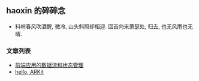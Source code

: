 
## haoxin 的碎碎念

* 料峭春风吹酒醒, 微冷, 山头斜照却相迎. 回首向来萧瑟处, 归去, 也无风雨也无晴.

### 文章列表

* [前端应用的数据流和状态管理](articles/front-end-application-data-flow-and-state-management.md)
* [hello, ARKit](articles/ios-arkit-hello-world.md)
